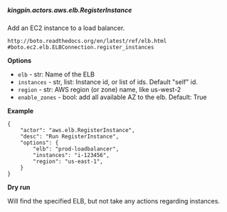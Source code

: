 ##### kingpin.actors.aws.elb.RegisterInstance

Add an EC2 instance to a load balancer.

    http://boto.readthedocs.org/en/latest/ref/elb.html
    #boto.ec2.elb.ELBConnection.register_instances
    

**Options**

* `elb` - str: Name of the ELB
* `instances` - str, list: Instance id, or list of ids. Default "self" id.
* `region` - str: AWS region (or zone) name, like us-west-2
* `enable_zones` - bool: add all available AZ to the elb. Default: True

**Example**

    {
        "actor": "aws.elb.RegisterInstance",
        "desc": "Run RegisterInstance",
        "options": {
            "elb": "prod-loadbalancer",
            "instances": "i-123456",
            "region": "us-east-1",
        }
    }

**Dry run**

Will find the specified ELB, but not take any actions regarding instances.
